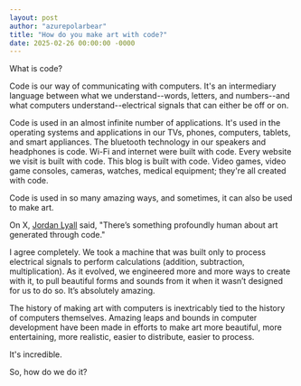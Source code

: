 ```yaml
---
layout: post
author: "azurepolarbear"
title: "How do you make art with code?"
date: 2025-02-26 00:00:00 -0000
---
```


What is code?

Code is our way of communicating with computers.
It's an intermediary language between what we understand--words, letters, and numbers--and what computers understand--electrical signals that can either be off or on.

Code is used in an almost infinite number of applications.
It's used in the operating systems and applications in our TVs, phones, computers, tablets, and smart appliances.
The bluetooth technology in our speakers and headphones is code.
Wi-Fi and internet were built with code.
Every website we visit is built with code.
This blog is built with code.
Video games, video game consoles, cameras, watches, medical equipment; they're all created with code.

Code is used in so many amazing ways, and sometimes, it can also be used to make art.

On X, [Jordan Lyall](https://x.com/JordanLyall/status/1876778588168487397) said, "There’s something profoundly human about art generated through code."

I agree completely.
We took a machine that was built only to process electrical signals to perform calculations (addition, subtraction, multiplication).
As it evolved, we engineered more and more ways to create with it, to pull beautiful forms and sounds from it when it wasn’t designed for us to do so.
It’s absolutely amazing.

The history of making art with computers is inextricably tied to the history of computers themselves.
Amazing leaps and bounds in computer development have been made in efforts to make art more beautiful, more entertaining, more realistic, easier to distribute, easier to process.

It's incredible.

So, how do we do it?
